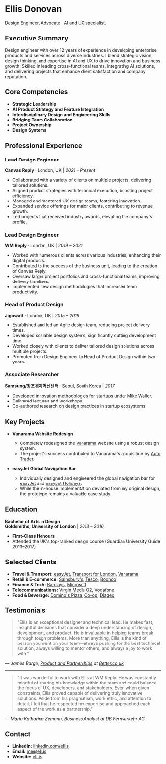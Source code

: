 # Ellis Donovan

Design Engineer, Advocate · AI and UX specialist.

## Executive Summary

Design engineer with over 12 years of experience in developing enterprise products and services across diverse industries. I blend strategic vision, design thinking, and expertise in AI and UX to drive innovation and business growth. Skilled in leading cross-functional teams, integrating AI solutions, and delivering projects that enhance client satisfaction and company reputation.

## Core Competencies

- **Strategic Leadership**
- **AI Product Strategy and Feature Integration**
- **Interdisciplinary Design and Engineering Skills**
- **Bridging Team Collaboration**
- **Project Ownership**
- **Design Systems**

## Professional Experience

### **Lead Design Engineer**  
**Canvas Reply** · London, UK | *2021 – Present*

- Collaborated with a variety of clients on multiple projects, delivering tailored solutions.
- Aligned product strategies with technical execution, boosting project efficiency.
- Managed and mentored UX design teams, fostering innovation.
- Expanded service offerings for major clients, contributing to revenue growth.
- Led projects that received industry awards, elevating the company's profile.

### **Lead Design Engineer**  
**WM Reply** · London, UK | *2019 – 2021*

- Worked with numerous clients across various industries, enhancing their digital products.
- Contributed to the success of the business unit, leading to the creation of Canvas Reply.
- Oversaw larger project portfolios and cross-functional teams, improving delivery timelines.
- Implemented new design methodologies that increased team productivity.

### **Head of Product Design**  
**Jigowatt** · London, UK | *2015 – 2019*

- Established and led an Agile design team, reducing project delivery times.
- Developed scalable design systems, significantly cutting development time.
- Worked closely with clients to deliver tailored design solutions across multiple projects.
- Promoted from Design Engineer to Head of Product Design within two years.

### **Associate Researcher**  
**Samsung/창조경제혁신센터** · Seoul, South Korea | *2017*

- Developed innovation methodologies for startups under Mike Waller.
- Delivered lectures and workshops.
- Co-authored research on design practices in startup ecosystems.

## Key Projects

- **Vanarama Website Redesign**
  - Completely redesigned the [Vanarama](https://www.vanarama.com/) website using a robust design system.
  - The project's success contributed to Vanarama's acquisition by [Auto Trader](https://www.autotrader.co.uk/).

- **easyJet Global Navigation Bar**
  - Individually designed and engineered the global navigation bar for [easyJet](https://www.easyjet.com/en/) and [easyJet Holidays](https://www.easyjet.com/en/holidays).
  - While the in-house implementation deviated from my original design, the prototype remains a valuable case study.

## Education

**Bachelor of Arts in Design**  
**Goldsmiths, University of London** | *2013 – 2016*  
- **First-Class Honours**
- Attended the UK's top-ranked design course (Guardian University Guide 2013–2017)

## Selected Clients

- **Travel & Transport:** [easyJet](https://www.easyjet.com/en/), [Transport for London](https://tfl.gov.uk/), [Vanarama](https://www.vanarama.com/)
- **Retail & E-commerce:** [Sainsbury's](https://www.sainsburys.co.uk/), [Tesco](https://www.tesco.com/), [Boohoo](https://www.boohoo.com/)
- **Finance & Tech:** [Barclays](https://www.barclays.co.uk/), [Microsoft](https://www.microsoft.com/en-gb/)
- **Telecommunications:** [Virgin Media O2](https://www.virginmediao2.co.uk/), [Vodafone](https://www.vodafone.co.uk/)
- **Food & Beverage:** [Domino's Pizza](https://www.dominos.co.uk/), [Co-op](https://www.coop.co.uk/), [Diageo](https://www.diageo.com/en)

## Testimonials

> "Ellis is an exceptional designer and technical lead. He makes fast, insightful decisions that consider a deep understanding of design, development, and product. He is invaluable in helping teams break through tough problems. More than anything, Ellis is the kind of person you want on your team—always pushing for the best technical solution, always willing to mentor others, and always a joy to work with."

*— James Barge, [Product and Partnerships](https://www.linkedin.com/in/jamesbarge) at [Better.co.uk](https://better.co.uk/)*

---

> "It was wonderful to work with Ellis at WM Reply. He was constantly mindful of sharing his knowledge within the team and could balance the focus of UX, developers, and stakeholders. Even when given constraints, Ellis proved capable of delivering truly innovative solutions. Aside from his pragmatism, work ethic, and attention to detail, I felt that he respected my expertise and approached each aspect of the work as a partnership."

*— Maria Katharina Zemann, Business Analyst at DB Fernverkehr AG*

## Contact

- **LinkedIn:** [linkedin.com/eIIis](https://linkedin.com/in/eIIis)
- **Email:** [me@eII.is](mailto:me@eII.is)
- **Website:** [eII.is](https://eii.is/)
